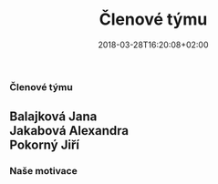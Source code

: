 ﻿---
title: "Členové týmu"
date: 2018-03-28T16:20:08+02:00
draft: false
---


### Členové týmu

Balajková Jana  
Jakabová Alexandra  
Pokorný Jiří 
  ---  

### Naše motivace    
 